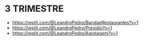 # 3 TRIMESTRE

* https://replit.com/@LeandroPedro/BandaeRestaurantes?v=1
* https://replit.com/@LeandroPedro/Presidio?v=1
* https://replit.com/@LeandroPedro/Agiotagem?v=1
